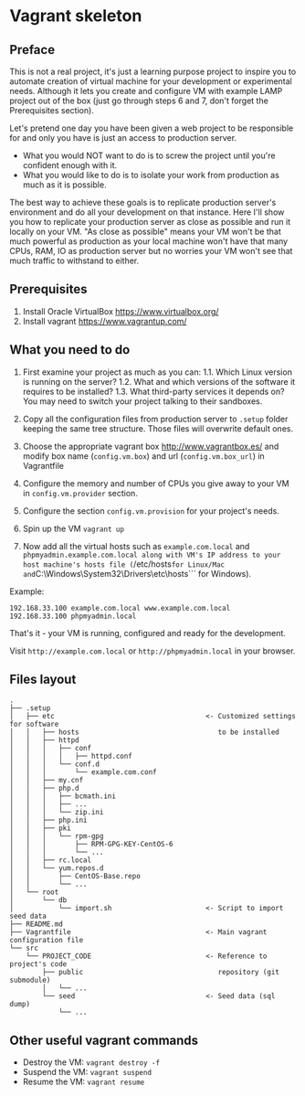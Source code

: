 # Vagrant skeleton

## Preface
This is not a real project, it's just a learning purpose project to inspire you to automate creation of virtual machine for your development or experimental needs. Although it lets you create and configure VM with example LAMP project out of the box (just go through steps 6 and 7, don't forget the Prerequisites section).

Let's pretend one day you have been given a web project to be responsible for and only you have is just an access to production server.
- What you would NOT want to do is to screw the project until you're confident enough with it.
- What you would like to do is to isolate your work from production as much as it is possible.

The best way to achieve these goals is to replicate production server's environment and do all your development on that instance.
Here I'll show you how to replicate your production server as close as possible and run it locally on your VM. "As close as possible" means your VM won't be that much powerful as production as your local machine won't have that many CPUs, RAM, IO as production server but no worries your VM won't see that much traffic to withstand to either.

## Prerequisites
1. Install Oracle VirtualBox https://www.virtualbox.org/
2. Install vagrant https://www.vagrantup.com/

## What you need to do
1. First examine your project as much as you can:
1.1. Which Linux version is running on the server?
1.2. What and which versions of the software it requires to be installed?
1.3. What third-party services it depends on? You may need to switch your project talking to their sandboxes.

2. Copy all the configuration files from production server to ```.setup``` folder keeping the same
tree structure. Those files will overwrite default ones.

3. Choose the appropriate vagrant box http://www.vagrantbox.es/ and modify box name (```config.vm.box```) and url (```config.vm.box_url```) in Vagrantfile

4. Configure the memory and number of CPUs you give away to your VM in ```config.vm.provider``` section.

5. Configure the section ```config.vm.provision``` for your project's needs.

6. Spin up the VM ```vagrant up```

7. Now add all the virtual hosts such as ```example.com.local``` and ```phpmyadmin.example.com.local along with VM's IP address to your host machine's hosts file (```/etc/hosts``` for Linux/Mac and ```C:\Windows\System32\Drivers\etc\hosts``` for Windows).

Example:
```
192.168.33.100 example.com.local www.example.com.local
192.168.33.100 phpmyadmin.local
```

That's it - your VM is running, configured and ready for the development. 

Visit ```http://example.com.local``` or ```http://phpmyadmin.local``` in your browser.

## Files layout

```
.
├── .setup
│   ├── etc 									<- Customized settings for software
│   │   ├── hosts                                  to be installed
│   │   ├── httpd
│   │   │   ├── conf
│   │   │   │   ├── httpd.conf
│   │   │   └── conf.d
│   │   │       └── example.com.conf
│   │   ├── my.cnf
│   │   ├── php.d
│   │   │   ├── bcmath.ini
│   │   │   ├── ...
│   │   │   └── zip.ini
│   │   ├── php.ini
│   │   ├── pki
│   │   │   └── rpm-gpg
│   │   │       ├── RPM-GPG-KEY-CentOS-6
│   │   │       └── ...
│   │   ├── rc.local
│   │   └── yum.repos.d
│   │       ├── CentOS-Base.repo
│   │       └── ...
│   └── root
│       └── db
│           └── import.sh                       <- Script to import seed data
├── README.md
├── Vagrantfile                                 <- Main vagrant configuration file
└── src
    └── PROJECT_CODE                            <- Reference to project's code
        ├── public                                 repository (git submodule)
        │   └── ...
        └── seed                                <- Seed data (sql dump)
            └── ...
```

## Other useful vagrant commands
- Destroy the VM:
```vagrant destroy -f```
- Suspend the VM:
```vagrant suspend```
- Resume the VM:
```vagrant resume``` 